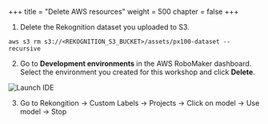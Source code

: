 +++
title = "Delete AWS resources"
weight = 500
chapter = false
+++

1. Delete the Rekognition dataset you uploaded to S3.

```
aws s3 rm s3://<REKOGNITION_S3_BUCKET>/assets/px100-dataset --recursive
```

2. Go to **Development environments** in the AWS RoboMaker dashboard. Select the environment you created for this workshop and click **Delete**.

![Launch IDE](/c9-delete.png?classes=border)

3. Go to Rekongition -> Custom Labels -> Projects -> Click on model -> Use model -> Stop
